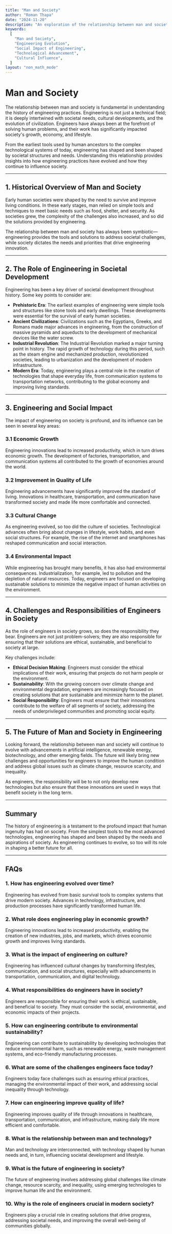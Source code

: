 ```yaml
---
title: "Man and Society"
author: "Roman Thapa"
date: "2024-11-20"
description: "An exploration of the relationship between man and society, focusing on the evolution of engineering practices and their impact on societal development."
keywords:
  [
    "Man and Society",
    "Engineering Evolution",
    "Social Impact of Engineering",
    "Technological Advancement",
    "Cultural Influence",
  ]
layout: "non_math_mode"
---
```


# Man and Society

The relationship between man and society is fundamental in understanding the history of engineering practices. Engineering is not just a technical field; it is deeply intertwined with societal needs, cultural developments, and the evolution of civilization. Engineers have always been at the forefront of solving human problems, and their work has significantly impacted society's growth, economy, and lifestyle.

From the earliest tools used by human ancestors to the complex technological systems of today, engineering has shaped and been shaped by societal structures and needs. Understanding this relationship provides insights into how engineering practices have evolved and how they continue to influence society.

---

## 1. **Historical Overview of Man and Society**

Early human societies were shaped by the need to survive and improve living conditions. In these early stages, man relied on simple tools and techniques to meet basic needs such as food, shelter, and security. As societies grew, the complexity of the challenges also increased, and so did the solutions provided by engineering.

The relationship between man and society has always been symbiotic—engineering provides the tools and solutions to address societal challenges, while society dictates the needs and priorities that drive engineering innovation.

---

## 2. **The Role of Engineering in Societal Development**

Engineering has been a key driver of societal development throughout history. Some key points to consider are:

- **Prehistoric Era**: The earliest examples of engineering were simple tools and structures like stone tools and early dwellings. These developments were essential for the survival of early human societies.
- **Ancient Civilizations**: Civilizations such as the Egyptians, Greeks, and Romans made major advances in engineering, from the construction of massive pyramids and aqueducts to the development of mechanical devices like the water screw.
- **Industrial Revolution**: The Industrial Revolution marked a major turning point in history. The rapid growth of technology during this period, such as the steam engine and mechanized production, revolutionized societies, leading to urbanization and the development of modern infrastructure.
- **Modern Era**: Today, engineering plays a central role in the creation of technologies that shape everyday life, from communication systems to transportation networks, contributing to the global economy and improving living standards.

---

## 3. **Engineering and Social Impact**

The impact of engineering on society is profound, and its influence can be seen in several key areas:

### 3.1 **Economic Growth**

Engineering innovations lead to increased productivity, which in turn drives economic growth. The development of factories, transportation, and communication systems all contributed to the growth of economies around the world.

### 3.2 **Improvement in Quality of Life**

Engineering advancements have significantly improved the standard of living. Innovations in healthcare, transportation, and communication have transformed society and made life more comfortable and connected.

### 3.3 **Cultural Change**

As engineering evolved, so too did the culture of societies. Technological advances often bring about changes in lifestyle, work habits, and even social structures. For example, the rise of the internet and smartphones has reshaped communication and social interaction.

### 3.4 **Environmental Impact**

While engineering has brought many benefits, it has also had environmental consequences. Industrialization, for example, led to pollution and the depletion of natural resources. Today, engineers are focused on developing sustainable solutions to minimize the negative impact of human activities on the environment.

---

## 4. **Challenges and Responsibilities of Engineers in Society**

As the role of engineers in society grows, so does the responsibility they bear. Engineers are not just problem-solvers; they are also responsible for ensuring that their solutions are ethical, sustainable, and beneficial to society at large.

Key challenges include:

- **Ethical Decision Making**: Engineers must consider the ethical implications of their work, ensuring that projects do not harm people or the environment.
- **Sustainability**: With the growing concern over climate change and environmental degradation, engineers are increasingly focused on creating solutions that are sustainable and minimize harm to the planet.
- **Social Responsibility**: Engineers must ensure that their innovations contribute to the welfare of all segments of society, addressing the needs of underprivileged communities and promoting social equity.

---

## 5. **The Future of Man and Society in Engineering**

Looking forward, the relationship between man and society will continue to evolve with advancements in artificial intelligence, renewable energy, biotechnology, and other emerging fields. The future will likely bring new challenges and opportunities for engineers to improve the human condition and address global issues such as climate change, resource scarcity, and inequality.

As engineers, the responsibility will be to not only develop new technologies but also ensure that these innovations are used in ways that benefit society in the long term.

---

## Summary

The history of engineering is a testament to the profound impact that human ingenuity has had on society. From the simplest tools to the most advanced technologies, engineering has shaped and been shaped by the needs and aspirations of society. As engineering continues to evolve, so too will its role in shaping a better future for all.

---

## FAQs

### 1. How has engineering evolved over time?

Engineering has evolved from basic survival tools to complex systems that drive modern society. Advances in technology, infrastructure, and production processes have significantly transformed human life.

### 2. What role does engineering play in economic growth?

Engineering innovations lead to increased productivity, enabling the creation of new industries, jobs, and markets, which drives economic growth and improves living standards.

### 3. What is the impact of engineering on culture?

Engineering has influenced cultural changes by transforming lifestyles, communication, and social structures, especially with advancements in transportation, communication, and digital technology.

### 4. What responsibilities do engineers have in society?

Engineers are responsible for ensuring their work is ethical, sustainable, and beneficial to society. They must consider the social, environmental, and economic impacts of their projects.

### 5. How can engineering contribute to environmental sustainability?

Engineering can contribute to sustainability by developing technologies that reduce environmental harm, such as renewable energy, waste management systems, and eco-friendly manufacturing processes.

### 6. What are some of the challenges engineers face today?

Engineers today face challenges such as ensuring ethical practices, managing the environmental impact of their work, and addressing social inequality through technology.

### 7. How can engineering improve quality of life?

Engineering improves quality of life through innovations in healthcare, transportation, communication, and infrastructure, making daily life more efficient and comfortable.

### 8. What is the relationship between man and technology?

Man and technology are interconnected, with technology shaped by human needs and, in turn, influencing societal development and lifestyle.

### 9. What is the future of engineering in society?

The future of engineering involves addressing global challenges like climate change, resource scarcity, and inequality, using emerging technologies to improve human life and the environment.

### 10. Why is the role of engineers crucial in modern society?

Engineers play a crucial role in creating solutions that drive progress, addressing societal needs, and improving the overall well-being of communities globally.
